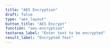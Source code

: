 ```yaml
---
title: "AES Encryption"
draft: false
type: "aes_layout"
button_title: "AES Encrypt"
function: "aes-encryption"
textarea_label: "Enter text to be encrypted"
result_label: "Encrypted Text"
---
```


